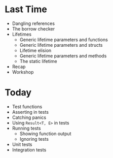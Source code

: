# Last Time

- Dangling references
- The borrow checker
- Lifetimes
  - Generic lifetime parameters and functions
  - Generic lifetime parameters and structs
  - Lifetime elision
  - Generic lifetime parameters and methods
  - The static lifetime
- Recap
- Workshop

# Today

- Test functions
- Asserting in tests
- Catching panics
- Using `Result<T, E>` in tests
- Running tests
  - Showing function output
  - Ignoring tests
- Unit tests
- Integration tests
